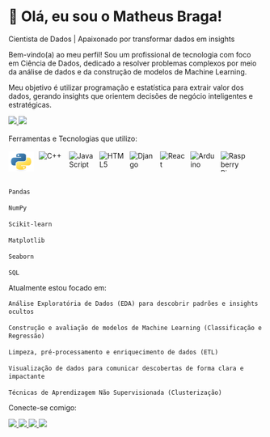 # 👋 Olá, eu sou o Matheus Braga!

Cientista de Dados | Apaixonado por transformar dados em insights

Bem-vindo(a) ao meu perfil! Sou um profissional de tecnologia com foco em Ciência de Dados, dedicado a resolver problemas complexos por meio da análise de dados e da construção de modelos de Machine Learning.

Meu objetivo é utilizar programação e estatística para extrair valor dos dados, gerando insights que orientem decisões de negócio inteligentes e estratégicas.

<div> <a href="https://github.com/matheuskbraga"> 
  <img height="180em" src="https://github-readme-stats.vercel.app/api?username=matheuskbraga&show_icons=true&theme=tokyonight&include_all_commits=true&count_private=true" /> 
  <img height="180em" src="https://github-readme-stats.vercel.app/api/top-langs/?username=matheuskbraga&layout=compact&langs_count=6&theme=tokyonight" /> </a> </div>
<br>
Ferramentas e Tecnologias que utilizo:
<br>
<br>
<div style="display: flex; gap: 10px; align-items: center;">
  <!-- Python -->
  <img src="https://raw.githubusercontent.com/devicons/devicon/master/icons/python/python-original.svg" alt="Python" height="40" width="50" />
  <!-- C++ -->
  <img src="https://cdn.jsdelivr.net/gh/devicons/devicon/icons/cplusplus/cplusplus-original.svg" alt="C++" height="40" width="50" />
  <!-- JavaScript -->
  <img src="https://cdn.jsdelivr.net/gh/devicons/devicon/icons/javascript/javascript-original.svg" alt="JavaScript" height="40" width="50" />
  <!-- HTML -->
  <img src="https://cdn.jsdelivr.net/gh/devicons/devicon/icons/html5/html5-original.svg" alt="HTML5" height="40" width="50" />
  <!-- Django -->
  <img src="https://cdn.jsdelivr.net/gh/devicons/devicon/icons/django/django-plain.svg" alt="Django" height="40" width="50" />
  <!-- React -->
  <img src="https://cdn.jsdelivr.net/gh/devicons/devicon/icons/react/react-original.svg" alt="React" height="40" width="50" />
  <!-- Arduino -->
  <img src="https://cdn.jsdelivr.net/gh/devicons/devicon/icons/arduino/arduino-original.svg" alt="Arduino" height="40" width="50" />
  <!-- Raspberry Pi -->
  <img src="https://cdn.jsdelivr.net/gh/devicons/devicon/icons/raspberrypi/raspberrypi-original.svg" alt="Raspberry Pi" height="40" width="50" />
</div>

<br>

    Pandas

    NumPy

    Scikit-learn

    Matplotlib

    Seaborn

    SQL

Atualmente estou focado em:

    Análise Exploratória de Dados (EDA) para descobrir padrões e insights ocultos

    Construção e avaliação de modelos de Machine Learning (Classificação e Regressão)

    Limpeza, pré-processamento e enriquecimento de dados (ETL)

    Visualização de dados para comunicar descobertas de forma clara e impactante

    Técnicas de Aprendizagem Não Supervisionada (Clusterização)

Conecte-se comigo:

<div>
  <a href="https://www.linkedin.com/in/mbragaa/" target="_blank">
    <img src="https://img.shields.io/badge/-LinkedIn-%230077B5?style=for-the-badge&logo=linkedin&logoColor=white" />
  </a>
  <a href="https://instagram.com/matheuskbraga" target="_blank">
    <img src="https://img.shields.io/badge/-Instagram-%23E4405F?style=for-the-badge&logo=instagram&logoColor=white" />
  </a>
  <a href="https://github.com/matheuskbraga" target="_blank">
    <img src="https://img.shields.io/badge/-GitHub-%23121011?style=for-the-badge&logo=github&logoColor=white" />
  </a>
  <a href="https://www.facebook.com/profile.php?id=100007176046318" target="_blank">
    <img src="https://img.shields.io/badge/-Facebook-%233b5998?style=for-the-badge&logo=facebook&logoColor=white" />
  </a>
</div>
